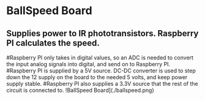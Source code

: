 # BallSpeed Board

## Supplies power to IR phototransistors. Raspberry PI calculates the speed.
#Raspberry PI only takes in digital values, so an ADC is needed to convert the  input analog signals into digital, and send on to Raspberry PI.
#Raspberry PI is supplied by a 5V source. DC-DC converter is used to step down the 12 supply on the board to the needed 5 volts, and keep power supply stable.
#Raspberry PI also supplies a 3.3V source that the rest of the circuit is connected to.
!BallSpeed Board](./ballspeed.png)

